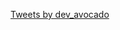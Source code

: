 
<a class="twitter-timeline" data-theme="light" data-link-color="#19CF86" href="https://twitter.com/dev_avocado?ref_src=twsrc%5Etfw">Tweets by dev_avocado</a> <script async src="https://platform.twitter.com/widgets.js" charset="utf-8"></script>

